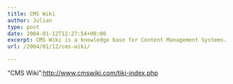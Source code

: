 ```yaml
---
title: CMS Wiki
author: Julian
type: post
date: 2004-01-12T12:27:54+00:00
excerpt: CMS Wiki is a knowledge base for Content Management Systems.
url: /2004/01/12/cms-wiki/

---
```

&#8220;CMS Wiki&#8221;:http://www.cmswiki.com/tiki-index.php